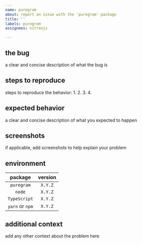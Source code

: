 ```yaml
---
name: puregram
about: report an issue with the 'puregram' package
title: ''
labels: puregram
assignees: nitreojs

---
```


## the bug
a clear and concise description of what the bug is

## steps to reproduce
steps to reproduce the behavior:
1.
2.
3.
4.

## expected behavior
a clear and concise description of what you expected to happen

## screenshots
if applicable, add screenshots to help explain your problem

## environment
| package         | version |
| :-----------:   | :-----: |
| `puregram`      | `X.Y.Z` |
| `node`          | `X.Y.Z` |
| `TypeScript`    | `X.Y.Z` |
| `yarn` or `npm` | `X.Y.Z` |

## additional context
add any other context about the problem here
